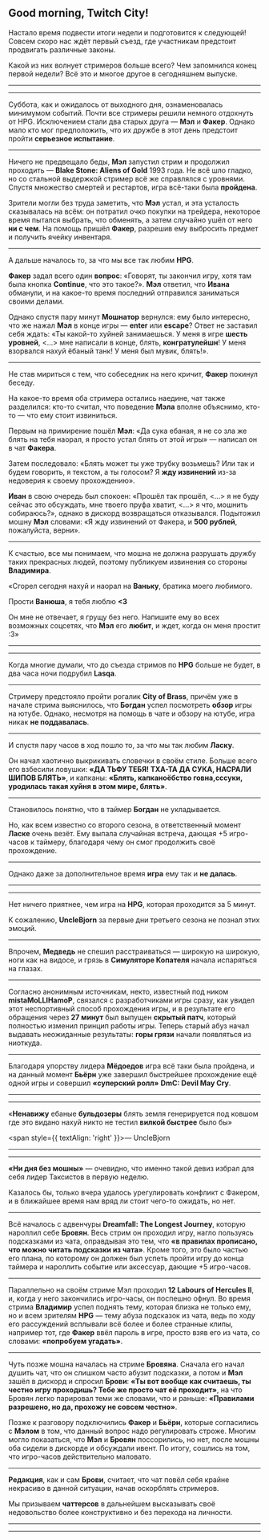 ## Good morning, Twitch City!

Настало время подвести итоги недели и подготовится к следующей!
Совсем скоро нас ждёт первый съезд, где участникам предстоит продвигать различные законы.

Какой из них волнует стримеров больше всего? Чем запомнился конец первой недели? Всё это и многое другое в сегодняшнем выпуске.

---

---

Суббота, как и ожидалось от выходного дня, ознаменовалась минимумом событий. Почти все стримеры решили немного отдохнуть от HPG. Исключением стали два старых друга — **Мэл** и **Факер**. Однако мало кто мог предположить, что их дружбе в этот день предстоит пройти **серьезное испытание**.

---

Ничего не предвещало беды, **Мэл** запустил стрим и продолжил проходить — **Blake Stone: Aliens of Gold** 1993 года. He всё шло гладко, но со стальной выдержкой стример всё же справлялся с уровнями. Спустя множество смертей и рестартов, игра всё-таки была **пройдена**.

Зрители могли без труда заметить, что **Мэл** устал, и эта усталость сказывалась на всём: он потратил очко покупки на трейдера, некоторое время пытался выбрать, что обменять, а затем случайно ушёл от него **ни с чем**. На помощь пришёл **Факер**, разрешив ему выбросить предмет и получить ячейку инвентаря.

---

А дальше началось то, за что мы все так любим **HPG**.

**Факер** задал всего один **вопрос**: «Говорят, ты закончил игру, хотя там была кнопка **Continue**, что это такое?». **Мэл** ответил, что **Ивана** обманули, и на какое-то время последний отправился заниматься своими делами.

Однако спустя пару минут **Мошнатор** вернулся: ему было интересно, что же нажал **Мэл** в конце игры — **enter** или **escape**? Ответ не заставил себя ждать: «Ты какой-то хуйней занимаешься. У меня в игре **шесть уровней**, <...> мне написали в конце, блять, **конгратулейшн**! У меня взорвался нахуй ёбаный танк! У меня был мувик, блять!».

---

Не став мириться с тем, что собеседник на него кричит, **Факер** покинул беседу.

На какое-то время оба стримера остались наедине, чат также разделился: кто-то считал, что поведение **Мэла** вполне объяснимо, кто-то — что ему стоит извиниться.

Первым на примирение пошёл **Мэл**: «Да сука ебаная, я не со зла же блять на тебя наорал, я просто устал блять от этой игры» — написал он в чат **Факера**.

Затем последовало: «Блять может ты уже трубку возьмешь? Или так и будем говорить, я текстом, а ты голосом? Я **жду извинений** из-за недоверия к своему прохождению».

**Иван** в свою очередь был спокоен: «Прошёл так прошёл, <...> я не буду сейчас это обсуждать, мне твоего пруфа хватит, <...> я что, мошнить собираюсь?», однако в дискорд возвращаться отказывался. Подытожил мошну **Мэл** словами: «Я жду извинений от Факера, и **500 рублей**, пожалуйста, верни».

---

К счастью, все мы понимаем, что мошна не должна разрушать дружбу таких прекрасных людей, поэтому публикуем извинения со стороны **Владимира**.

«Сгорел сегодня нахуй и наорал на **Ваньку**, братика моего любимого.

Прости **Ванюша**, я тебя люблю **<3**

Он мне не отвечает, я грущу без него. Напишите ему во всех возможных соцсетях, что **Мэл** его **любит**, и ждет, когда он меня простит :3»

---

---

Когда многие думали, что до съезда стримов по **HPG** больше не будет, в два часа ночи подрубил **Lasqa**.

---

Стримеру предстояло пройти рогалик **City of Brass**, причём уже в начале стрима выяснилось, что **Богдан** успел посмотреть **обзор** игры на ютубе. Однако, несмотря на помощь в чате и обзору на ютубе, игра никак **не поддавалась**.

---

И спустя пару часов в ход пошло то, за что мы так любим **Ласку**.

Он начал хаотично выкрикивать словечки в своём стиле. Больше всего его взбесили ловушки: **«ДА ТЬФУ ТЕБЯ! ТХА-ТА ДА СУКА, НАСРАЛИ ШИПОВ БЛЯТЬ»**, и капканы: **«Блять, капканоёбство говна,сссуки, уродилась такая хуйня в этом мире, блять»**.

---

Становилось понятно, что в таймер **Богдан** не укладывается.

Но, как всем известно со второго сезона, в ответственный момент **Ласке** очень везёт. Ему выпала случайная встреча, дающая +5 игро-часов к таймеру, благодаря чему он смог продолжить своё прохождение.

---

Однако даже за дополнительное время **игра** ему так и **не далась**.

---

---

Нет ничего приятнее, чем игра на **HPG**, которая проходится за 5 минут.

К сожалению, **UncleBjorn** за первые дни третьего сезона не познал этих эмоций.

---

Впрочем, **Медведь** не спешил расстраиваться — широкую на широкую, ноги как на видосе, и грязь в **Симуляторе Копателя** начала испаряться на глазах.

---

Согласно анонимным источникам, некто, известный под ником **mistaMoLLIHamoP**, связался с разработчиками игры сразу, как увидел этот неспортивный способ прохождения игры, и в результате его обращения через **27 минут** был выпущен **скрытый патч**, который полностью изменил принцип работы игры. Теперь старый абуз начал выдавать неожиданные результаты: **горы грязи** начали появляться из ниоткуда.

---

Благодаря упорству лидера **Мёдоедов** игра всё таки была пройдена, и на данный момент **Бьёрн** уже завершил быстрейшее прохождение ещё одной игры и совершил **«суперский ролл»** **DmC: Devil May Cry**.

---

---

«**Ненавижу** ебаные **бульдозеры** блять земля генерируется под ковшом где это видано нахуй никто не тестил **вилкой быстрее** было бы»

<span style={{ textAlign: 'right' }}>— UncleBjorn</span>

---

---

**«Ни дня без мошны»** — очевидно, что именно такой девиз избрал для себя лидер Таксистов в первую неделю.

Казалось бы, только вчера удалось урегулировать конфликт с Факером, и в ближайшее время нам вряд ли стоит чего-то ожидать, но нет.

---

Всё началось с адвенчуры **Dreamfall: The Longest Journey**, которую нароллил себе **Бровян**. Весь стрим он проходил игру, нагло пользуясь подсказками из чата, оправдывая это тем, что **«в правилах прописано, что можно читать подсказки из чата»**. Кроме того, это было частью его плана, по которому он должен был успеть пройти игру до конца таймера и нароллить событие или аксессуар, дающие +5 игро-часов.

---

Параллельно на своём стриме Мэл проходил **12 Labours of Hercules II**, и, когда у него закончились игро-часы, он поспешно офнул. Во время стрима **Владимир** успел поднять тему, которая близка не только ему, но и всем зрителям **HPG** — тему абуза подсказок из чата, ведь по ходу его рассуждений всплывали всё более и более странные клипы, например тот, где **Факер** ввёл пароль в игре, просто взяв его из чата, со словами: **«попробуем угадать»**.

---

Чуть позже мошна началась на стриме **Бровяна**. Сначала его начал душить чат, что он слишком часто абузит подсказки, а потом и **Мэл** зашёл в дискорд и спросил **Брови**: **«Ты вот вообще как считаешь, ты честно игру проходишь? Тебе же просто чат её проходит»**, на что Бровян легко парировал теми же словами, что и раньше: **«Правилами разрешено, но да, прохожу не совсем честно»**.

Позже к разговору подключились **Факер** и **Бьёрн**, которые согласились с **Мэлом** в том, что данный вопрос надо регулировать строже. Многим могло показаться, что **Мэл** и **Бровян** поссорились, но нет, после мошны оба сидели в дискорде и обсуждали ивент.
По итогу, сошлись на том, что игро-часов действительно маловато.

---

**Редакция**, как и сам **Брови**, считает, что чат повёл себя крайне некрасиво в данной ситуации, начав оскорблять стримеров.

Мы призываем **чаттерсов** в дальнейшем высказывать своё недовольство более конструктивно и без перехода на личности.

---

---
